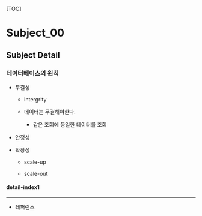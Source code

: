 [TOC]

# Subject_00

## Subject Detail

### 데이터베이스의 원칙

- 무결성
  
  - intergrity
  
  - 데이터는 무결해야한다.
    
    - 같은 조회에 동일한 데이터를 조회

- 안정성

- 확장성
  
  - scale-up
  
  - scale-out

#### detail-index1

---

- 레퍼런스

> 
